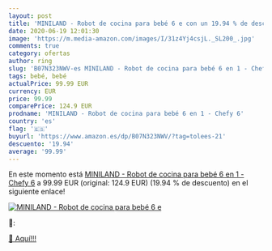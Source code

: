 ```yaml
---
layout: post
title: 'MINILAND - Robot de cocina para bebé 6 e con un 19.94 % de descuento'
date: 2020-06-19 12:01:30
image: 'https://m.media-amazon.com/images/I/31z4Yj4csjL._SL200_.jpg'
comments: true
category: ofertas
author: ring
slug: 'B07N323NWV-es MINILAND - Robot de cocina para bebé 6 en 1 - Chefy 6'
tags: bebé, bebé
actualPrice: 99.99 EUR
currency: EUR
price: 99.99
comparePrice: 124.9 EUR
prodname: 'MINILAND - Robot de cocina para bebé 6 en 1 - Chefy 6'
country: 'es'
flag: '🇪🇸'
buyurl: 'https://www.amazon.es/dp/B07N323NWV/?tag=tolees-21'
descuento: '19.94'
average: '99.99'
---
```


En este momento está [MINILAND - Robot de cocina para bebé 6 en 1 - Chefy 6](https://www.amazon.es/dp/B07N323NWV/?tag=tolees-21) a 99.99 EUR (original: 124.9 EUR) (19.94 %  de descuento) en el siguiente enlace!

[![MINILAND - Robot de cocina para bebé 6 e](https://m.media-amazon.com/images/I/31z4Yj4csjL._SL200_.jpg)](https://www.amazon.es/dp/B07N323NWV/?tag=tolees-21)

🔎:


[🛒 Aquí!!!](https://www.amazon.es/dp/B07N323NWV/?tag=tolees-21)
